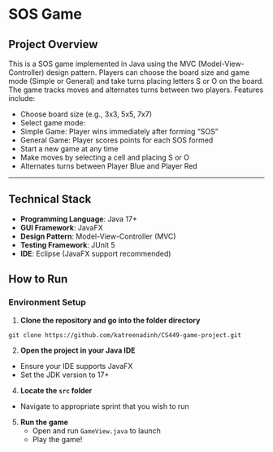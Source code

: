# SOS Game

## Project Overview
This is a SOS game implemented in Java using the MVC (Model-View-Controller) design pattern. Players can choose the board size and game mode (Simple or General) and take turns placing letters S or O on the board. The game tracks moves and alternates turns between two players.
Features include:
- Choose board size (e.g., 3x3, 5x5, 7x7)
- Select game mode:
- Simple Game: Player wins immediately after forming “SOS”
- General Game: Player scores points for each SOS formed
- Start a new game at any time
- Make moves by selecting a cell and placing S or O
- Alternates turns between Player Blue and Player Red

---

## Technical Stack
- **Programming Language**: Java 17+
- **GUI Framework**: JavaFX
- **Design Pattern**: Model-View-Controller (MVC)
- **Testing Framework**: JUnit 5
- **IDE**: Eclipse (JavaFX support recommended)

## How to Run

### Environment Setup

1. **Clone the repository and go into the folder directory**
```
git clone https://github.com/katreenadinh/CS449-game-project.git
```
2. **Open the project in your Java IDE**
- Ensure your IDE supports JavaFX
- Set the JDK version to 17+ 
4. **Locate the ```src``` folder**
  - Navigate to appropriate sprint that you wish to run
5. **Run the game**
    - Open and run ```GameView.java``` to launch
    - Play the game!
   
  


